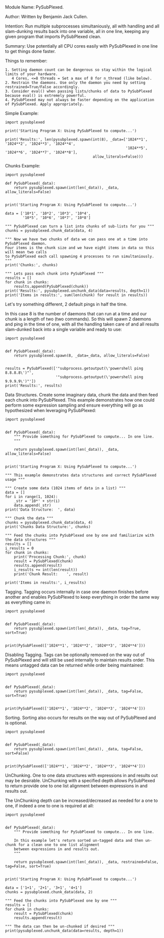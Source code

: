 Module Name: PySubPlexed.

Author: Written by Benjamin Jack Cullen.

Intention: Run multiple subprocesses simultaniously, all with handling and all slam-dunking results back into one
variable, all in one line, keeping any given program that imports PySubPlexed clean.

Summary: Use potentially all CPU cores easily with PySubPlexed in one line to get things done faster.

Things to remember:

    1. Setting daemon count can be dangerous so stay within the logical limits of your hardware.
       4 Cores, <=8 threads = Set a max of 8 for n_thread (like below).
    2. Restrain the daemons. Use only the daemon you need by setting restrained=True/False accordingly.
    3. Consider eval() when passing lists/chunks of data to PySubPlexed because eval() is extremely powerful.
    4. PySubPlexed may not always be faster depending on the application of PySubPlexed. Apply appropriately.


Simple Example:

    import pysubplexed

    print('Starting Program X: Using PySubPlexed to compute...')

    print('Results:', len(pysubplexed.spawn(int(8), _data=['1024**1', '1024**2', '1024**3', '1024**4',
                                                           '1024**5', '1024**6', '1024**7', '1024**8'],
                                            allow_literals=False)))


Chunks Example:

    import pysubplexed

    def PySubPlexed(_data):
        return pysubplexed.spawn(int(len(_data)), _data, allow_literals=False)


    print('Starting Program X: Using PySubPlexed to compute...')
    
    data = ['10*1', '10*2', '10*3', '10*4',
            '10*5', '10*6', '10*7', '10*8']
    
    """ PySubPlexed can turn a list into chunks of sub-lists for you """
    chunks = pysubplexed.chunk_data(data, 4)
    
    """ Now we have two chunks of data we can pass one at a time into PySubPlexed daemon.
    Four items is the chunk size and we have eight items in data so this will mean two calls
    to PySubPlexed each call spawning 4 processes to run simultaniously.
    """
    print('Chunks:', chunks)
    
    """ Lets pass each chunk into PySubPlexed """
    results = []
    for chunk in chunks:
        results.append(PySubPlexed(chunk))
    print('Results:', pysubplexed.unchunk_data(data=results, depth=1))
    print('Items in results:', sum(len(chunk) for result in results))


Let's try something different, 2 default pings in half the time.

In this case 8 is the number of daemons that can run at a time and our chunk is a length of two (two commands).
So this will spawn 2 daemons and ping in the time of one, with all the handling taken care of and all
results slam-dunked back into a single variable and ready to use:

    import pysubplexed
    
    
    def PySubPlexed(_data):
        return pysubplexed.spawn(8, _data=_data, allow_literals=False)
    

    results = PySubPlexed(['"subprocess.getoutput(\'powershell ping 8.8.8.8\')"',
                           '"subprocess.getoutput(\'powershell ping 9.9.9.9\')"'])
    print('Results:', results)


Data Structures. Create some imaginary data, chunk the data and then feed each chunk into PySubPlexed.
This example demonstrates how one could perform some expression sampling and ensure everything will go as hypothesized
when leveraging PySubPlexed:

    import pysubplexed
    
    
    def PySubPlexed(_data):
        """ Provide something for PySubPlexed to compute... In one line.
        """
    
        return pysubplexed.spawn(int(len(_data)), _data, allow_literals=False)
    
    
    print('Starting Program X: Using PySubPlexed to compute...')
    
    """ This example demonstrates data structures and correct PySubPlexed usage """
    
    """ Create some data (1024 items of data in a list) """
    data = []
    for i in range(1, 1024):
        _str = '10*' + str(i)
        data.append(_str)
    print('Data Structure:  ', data)
    
    """ Chunk the data """
    chunks = pysubplexed.chunk_data(data, 4)
    print('Chunks Data Structure:', chunks)
    
    """ Feed the chunks into PySubPlexed one by one and familiarize with the data structures """
    results = []
    i_results = 0
    for chunk in chunks:
        print('Processing Chunk:', chunk)
        result = PySubPlexed(chunk)
        results.append(result)
        i_results += int(len(result))
        print('Chunk Result:    ', result)
    
    print('Items in results:', i_results)


Tagging. Tagging occurs internally in case one daemon finishes before another and enables PySubPlexed to keep
everything in order the same way as everything came in:

    import pysubplexed


    def PySubPlexed(_data):
        return pysubplexed.spawn(int(len(_data)), _data, tag=True, sort=True)
    
    
    print(PySubPlexed(['1024**1', '1024**2', '1024**3', '1024**4']))


Disabling Tagging. Tags can be optionally removed on the way out of PySubPlexed and will still be used internally
to maintain results order. This means untagged data can be returned while order being maintained:

    import pysubplexed
    
    
    def PySubPlexed(_data):
        return pysubplexed.spawn(int(len(_data)), _data, tag=False, sort=True)
    
    
    print(PySubPlexed(['1024**1', '1024**2', '1024**3', '1024**4']))


Sorting. Sorting also occurs for results on the way out of PySubPlexed and is optional.

    import pysubplexed
    
    
    def PySubPlexed(_data):
        return pysubplexed.spawn(int(len(_data)), _data, tag=False, sort=False)
    
    
    print(PySubPlexed(['1024**1', '1024**2', '1024**3', '1024**4']))


UnChunking. One to one data structures with expressions in and results out may be desirable.
UnChunking with a specified depth allows PySubPlexed to return provide one to one list alignment between expressions
in and results out.

The UnChunking depth can be increased/decreased as needed for a one to one, if indeed a one to one is required at all:

    import pysubplexed
    
    
    def PySubPlexed(_data):
        """ Provide something for PySubPlexed to compute... In one line.
    
        In this example let's return sorted un-tagged data and then un-chunk for a clean one to one list alignment
        between expressions in and results out.
        """
    
        return pysubplexed.spawn(int(len(_data)), _data, restrained=False, tag=False, sort=True)
    
    
    print('Starting Program X: Using PySubPlexed to compute...')
    
    data = ['1+1', '2+1', '3+1', '4+1']
    chunks = pysubplexed.chunk_data(data, 2)
    
    """ Feed the chunks into PySubPlexed one by one """
    results = []
    for chunk in chunks:
        result = PySubPlexed(chunk)
        results.append(result)
    
    """ The data can then be un-chunked if desired """
    print(pysubplexed.unchunk_data(data=results, depth=1))

